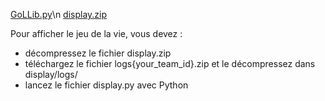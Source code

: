 [GoLLib.py](https://bde-pops.github.io/VPS-DATA/cia/hackathon/GoLLib.py)\n
[display.zip](https://bde-pops.github.io/VPS-DATA/cia/hackathon/display.zip)

Pour afficher le jeu de la vie, vous devez :
- décompressez le fichier display.zip
- téléchargez le fichier logs{your_team_id}.zip et le décompressez dans display/logs/
- lancez le fichier display.py avec Python

